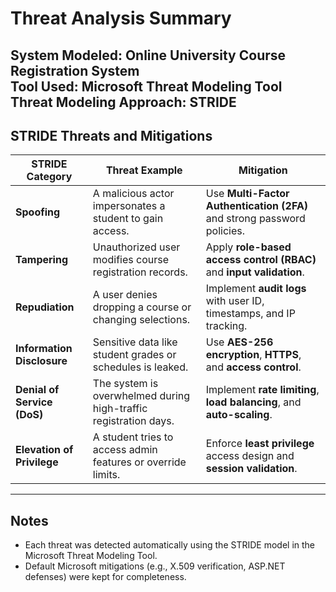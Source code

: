 # Threat Analysis Summary

**System Modeled**: Online University Course Registration System  
**Tool Used**: Microsoft Threat Modeling Tool  
**Threat Modeling Approach**: STRIDE 
---

## STRIDE Threats and Mitigations

| STRIDE Category          | Threat Example                                                  | Mitigation                                                                 |
|--------------------------|------------------------------------------------------------------|----------------------------------------------------------------------------|
| **Spoofing**             | A malicious actor impersonates a student to gain access.         | Use **Multi-Factor Authentication (2FA)** and strong password policies.   |
| **Tampering**            | Unauthorized user modifies course registration records.         | Apply **role-based access control (RBAC)** and **input validation**.      |
| **Repudiation**          | A user denies dropping a course or changing selections.         | Implement **audit logs** with user ID, timestamps, and IP tracking.       |
| **Information Disclosure** | Sensitive data like student grades or schedules is leaked.     | Use **AES-256 encryption**, **HTTPS**, and **access control**.            |
| **Denial of Service (DoS)** | The system is overwhelmed during high-traffic registration days. | Implement **rate limiting**, **load balancing**, and **auto-scaling**.    |
| **Elevation of Privilege** | A student tries to access admin features or override limits.    | Enforce **least privilege** access design and **session validation**.     |

-------------------------

## Notes

- Each threat was detected automatically using the STRIDE model in the Microsoft Threat Modeling Tool.
- Default Microsoft mitigations (e.g., X.509 verification, ASP.NET defenses) were kept for completeness.

